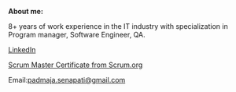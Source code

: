 **About me:**

8+ years of work experience in the IT industry with specialization in Program manager, Software Engineer, QA.

[LinkedIn](https://www.linkedin.com/in/padmaja-senapati/)

[Scrum Master Certificate from Scrum.org](https://www.scrum.org/certificates/954754)

Email:padmaja.senapati@gmail.com

